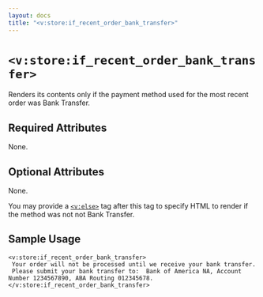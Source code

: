 ```yaml
---
layout: docs
title: "<v:store:if_recent_order_bank_transfer>"
---
```


# `<v:store:if_recent_order_bank_transfer>`

Renders its contents only if the payment method used for the most recent
order was Bank Transfer.

## Required Attributes

None.

## Optional Attributes

None.

You may provide a [`<v:else>`](#v_else) tag after this tag to specify
HTML to render if the method was not not Bank Transfer.

## Sample Usage

    <v:store:if_recent_order_bank_transfer>
     Your order will not be processed until we receive your bank transfer.  
     Please submit your bank transfer to:  Bank of America NA, Account Number 1234567890, ABA Routing 012345678.
    </v:store:if_recent_order_bank_transfer>

